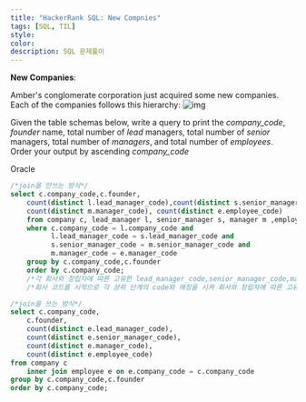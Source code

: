 ```yaml
---
title: "HackerRank SQL: New Compnies"
tags: [SQL, TIL]
style:
color:
description: SQL 문제풀이
---
```

**New Companies**: <br/>

Amber's conglomerate corporation just acquired some new companies. Each of the companies follows this hierarchy: ![img](https://s3.amazonaws.com/hr-challenge-images/19505/1458531031-249df3ae87-ScreenShot2016-03-21at8.59.56AM.png)

Given the table schemas below, write a query to print the *company_code*, *founder* name, total number of *lead* managers, total number of *senior* managers, total number of *managers*, and total number of *employees*. Order your output by ascending *company_code*

Oracle

```sql
/*join을 안쓰는 방식*/
select c.company_code,c.founder,
    count(distinct l.lead_manager_code),count(distinct s.senior_manager_code), 
    count(distinct m.manager_code), count(distinct e.employee_code)
    from company c, lead_manager l, senior_manager s, manager m ,employee e
    where c.company_code = l.company_code and
          l.lead_manager_code = s.lead_manager_code and
          s.senior_manager_code = m.senior_manager_code and
          m.manager_code = e.manager_code
    group by c.company_code,c.founder
    order by c.company_code;
    /*각 회사와 창립자에 따른 고유한 lead_manager_code,senior_manager_code,manager_code,employee_code를 추출한다*/
    /*회사 코드를 시작으로 각 상위 단계의 code와 매칭을 시켜 회사와 창립자에 따른 고유 개수 추출*/
```

```sql
/*join을 쓰는 방식*/
select c.company_code, 
    c.founder, 
    count(distinct e.lead_manager_code), 
    count(distinct e.senior_manager_code), 
    count(distinct e.manager_code), 
    count(distinct e.employee_code)
from company c
    inner join employee e on e.company_code = c.company_code
group by c.company_code,c.founder
order by c.company_code;
```
